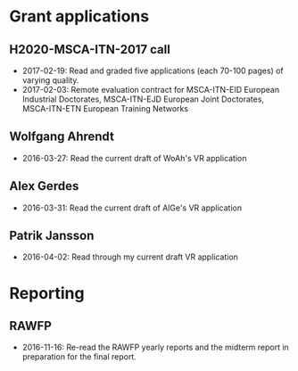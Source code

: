 # Grant applications

## H2020-MSCA-ITN-2017 call

* 2017-02-19: Read and graded five applications (each 70-100 pages) of varying quality.
* 2017-02-03: Remote evaluation contract for MSCA-ITN-EID European Industrial Doctorates, MSCA-ITN-EJD European Joint Doctorates, MSCA-ITN-ETN European Training Networks

## Wolfgang Ahrendt

* 2016-03-27: Read the current draft of WoAh's VR application

## Alex Gerdes

* 2016-03-31: Read the current draft of AlGe's VR application

## Patrik Jansson

* 2016-04-02: Read through my current draft VR application

# Reporting

## RAWFP

* 2016-11-16: Re-read the RAWFP yearly reports and the midterm report in preparation for the final report.
